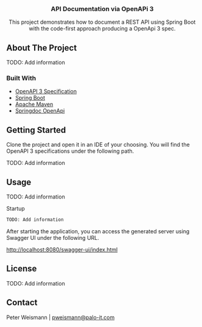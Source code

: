 <!-- PROJECT LOGO -->
<br />
<p align="center">
  <h3 align="center">API Documentation via OpenAPi 3 </h3>

  <p align="center">
    This project demonstrates how to document a REST API using Spring Boot with the
    code-first approach producing a OpenApi 3 spec.
    <br />
  </p>
</p>

<!-- ABOUT THE PROJECT -->
## About The Project

TODO: Add information

### Built With


* [OpenAPI 3 Specification](https://swagger.io/specification/)
* [Spring Boot](https://spring.io/)
* [Apache Maven](https://spring.io/)
* [Springdoc OpenApi](https://github.com/springdoc/springdoc-openapi)


<!-- GETTING STARTED -->
## Getting Started

Clone the project and open it in an IDE of your choosing. You will find the OpenAPI 3 specifications under the
following path.

TODO: Add information


<!-- USAGE EXAMPLES -->
## Usage

TODO: Add information

Startup
  ```sh
  TODO: Add information
  ```

After starting the application, you can access the generated server using Swagger UI
under the following URL.

  [http://localhost:8080/swagger-ui/index.html](http://localhost:8080/swagger-ui/index.html)

<!-- LICENSE -->
## License

TODO: Add information

<!-- CONTACT -->
## Contact

Peter Weismann | pweismann@palo-it.com